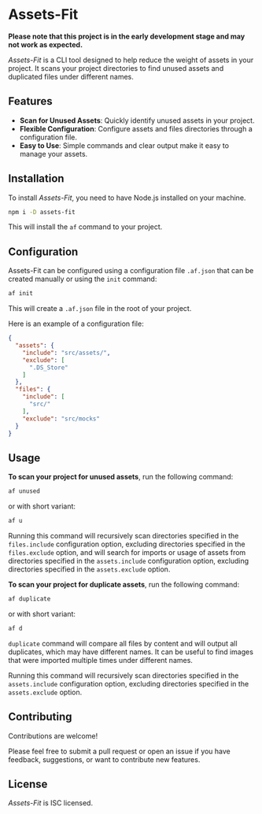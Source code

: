 # Assets-Fit

**Please note that this project is in the early development stage and may not work as expected.**

_Assets-Fit_ is a CLI tool designed to help reduce the weight of assets in your project.
It scans your project directories to find unused assets and duplicated files under different names.

## Features

- **Scan for Unused Assets**: Quickly identify unused assets in your project.
- **Flexible Configuration**: Configure assets and files directories through a configuration file.
- **Easy to Use**: Simple commands and clear output make it easy to manage your assets.

## Installation

To install _Assets-Fit_, you need to have Node.js installed on your machine.

```bash
npm i -D assets-fit
```

This will install the `af` command to your project.

## Configuration

Assets-Fit can be configured using a configuration file
`.af.json`
that can be created manually or using the `init` command:

```bash
af init
```

This will create a `.af.json` file in the root of your project.

Here is an example of a configuration file:

```json
{
  "assets": {
    "include": "src/assets/",
    "exclude": [
      ".DS_Store"
    ]
  },
  "files": {
    "include": [
      "src/"
    ],
    "exclude": "src/mocks"
  }
}
```

## Usage

**To scan your project for unused assets**, run the following command:

```bash
af unused
```

or with short variant:

```bash
af u
```

Running this command will recursively scan directories specified in the
`files.include`
configuration option, excluding directories specified in the
`files.exclude`
option, and will search for imports or usage of assets from directories specified in the
`assets.include`
configuration option, excluding directories specified in the
`assets.exclude`
option.

**To scan your project for duplicate assets**, run the following command:

```bash
af duplicate
``` 

or with short variant:

```bash
af d
```

`duplicate` command will compare all files by content and will output all duplicates, which may have different names.
It can be useful to find images that were imported multiple times under different names.

Running this command will recursively scan directories specified in the
`assets.include`
configuration option, excluding directories specified in the
`assets.exclude`
option.

## Contributing

Contributions are welcome!

Please feel free to submit a pull request or open an issue if you have feedback, suggestions, or want to contribute new
features.

## License

_Assets-Fit_ is ISC licensed.
